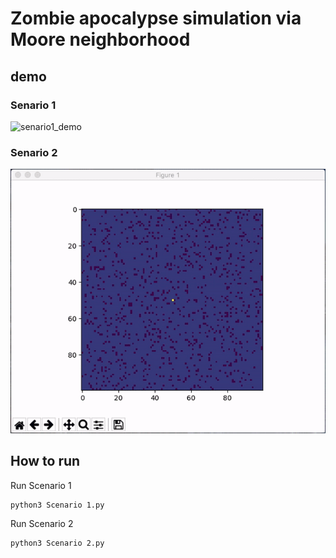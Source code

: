 # Zombie apocalypse simulation via Moore neighborhood

## demo
### Senario 1
<img src='Image/senario_1.gif' alt = 'senario1_demo'>

### Senario 2
<img src='Image/senario_2.gif' alt = 'senario2_demo'>

## How to run 

Run Scenario 1

```bash
python3 Scenario 1.py
```
Run Scenario 2

```bash
python3 Scenario 2.py
```